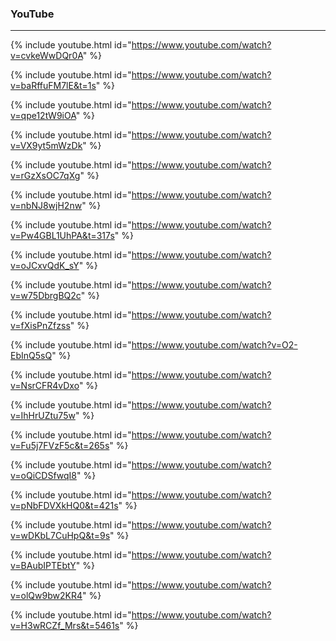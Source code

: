 ### YouTube

-----


{% include youtube.html id="https://www.youtube.com/watch?v=cvkeWwDQr0A" %}

{% include youtube.html id="https://www.youtube.com/watch?v=baRffuFM7lE&t=1s" %}

{% include youtube.html id="https://www.youtube.com/watch?v=qpe12tW9iOA" %}

{% include youtube.html id="https://www.youtube.com/watch?v=VX9yt5mWzDk" %}

{% include youtube.html id="https://www.youtube.com/watch?v=rGzXsOC7qXg" %}

{% include youtube.html id="https://www.youtube.com/watch?v=nbNJ8wjH2nw" %}

{% include youtube.html id="https://www.youtube.com/watch?v=Pw4GBL1UhPA&t=317s" %}

{% include youtube.html id="https://www.youtube.com/watch?v=oJCxvQdK_sY" %}

{% include youtube.html id="https://www.youtube.com/watch?v=w75DbrgBQ2c" %}

{% include youtube.html id="https://www.youtube.com/watch?v=fXisPnZfzss" %}

{% include youtube.html id="https://www.youtube.com/watch?v=O2-EbInQ5sQ" %}

{% include youtube.html id="https://www.youtube.com/watch?v=NsrCFR4vDxo" %}

{% include youtube.html id="https://www.youtube.com/watch?v=IhHrUZtu75w" %}

{% include youtube.html id="https://www.youtube.com/watch?v=Fu5j7FVzF5c&t=265s" %}

{% include youtube.html id="https://www.youtube.com/watch?v=oQiCDSfwqI8" %}

{% include youtube.html id="https://www.youtube.com/watch?v=pNbFDVXkHQ0&t=421s" %}

{% include youtube.html id="https://www.youtube.com/watch?v=wDKbL7CuHpQ&t=9s" %}

{% include youtube.html id="https://www.youtube.com/watch?v=BAubIPTEbtY" %}

{% include youtube.html id="https://www.youtube.com/watch?v=olQw9bw2KR4" %}

{% include youtube.html id="https://www.youtube.com/watch?v=H3wRCZf_Mrs&t=5461s" %}
 